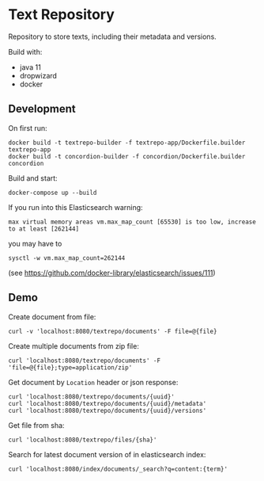 # Text Repository

Repository to store texts, including their metadata and versions.

Build with:
- java 11
- dropwizard
- docker

## Development

On first run:
```
docker build -t textrepo-builder -f textrepo-app/Dockerfile.builder textrepo-app
docker build -t concordion-builder -f concordion/Dockerfile.builder concordion
```

Build and start:
```
docker-compose up --build
```

If you run into this Elasticsearch warning:
```
max virtual memory areas vm.max_map_count [65530] is too low, increase to at least [262144]
```

you may have to
```
sysctl -w vm.max_map_count=262144
```

(see https://github.com/docker-library/elasticsearch/issues/111)

## Demo

Create document from file:
```
curl -v 'localhost:8080/textrepo/documents' -F file=@{file}
```

Create multiple documents from zip file:
```
curl 'localhost:8080/textrepo/documents' -F 'file=@{file};type=application/zip'
```

Get document by `Location` header or json response:
```
curl 'localhost:8080/textrepo/documents/{uuid}'
curl 'localhost:8080/textrepo/documents/{uuid}/metadata'
curl 'localhost:8080/textrepo/documents/{uuid}/versions'
```

Get file from sha:
```
curl 'localhost:8080/textrepo/files/{sha}'
```

Search for latest document version of in elasticsearch index:
```
curl 'localhost:8080/index/documents/_search?q=content:{term}'
```
